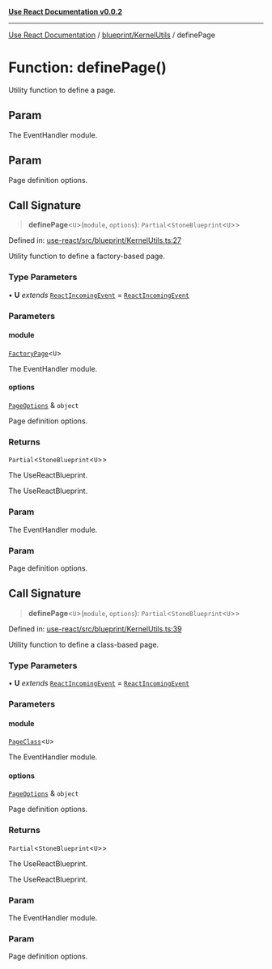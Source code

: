 [**Use React Documentation v0.0.2**](../../../README.md)

***

[Use React Documentation](../../../modules.md) / [blueprint/KernelUtils](../README.md) / definePage

# Function: definePage()

Utility function to define a page.

## Param

The EventHandler module.

## Param

Page definition options.

## Call Signature

> **definePage**\<`U`\>(`module`, `options`): `Partial`\<`StoneBlueprint`\<`U`\>\>

Defined in: [use-react/src/blueprint/KernelUtils.ts:27](https://github.com/stonemjs/use-react/blob/a85b32b76e105a7bc655ce084e0841ade8b0df8a/src/blueprint/KernelUtils.ts#L27)

Utility function to define a factory-based page.

### Type Parameters

• **U** *extends* [`ReactIncomingEvent`](../../../declarations/type-aliases/ReactIncomingEvent.md) = [`ReactIncomingEvent`](../../../declarations/type-aliases/ReactIncomingEvent.md)

### Parameters

#### module

[`FactoryPage`](../../../declarations/type-aliases/FactoryPage.md)\<`U`\>

The EventHandler module.

#### options

[`PageOptions`](../../../declarations/interfaces/PageOptions.md) & `object`

Page definition options.

### Returns

`Partial`\<`StoneBlueprint`\<`U`\>\>

The UseReactBlueprint.

The UseReactBlueprint.

### Param

The EventHandler module.

### Param

Page definition options.

## Call Signature

> **definePage**\<`U`\>(`module`, `options`): `Partial`\<`StoneBlueprint`\<`U`\>\>

Defined in: [use-react/src/blueprint/KernelUtils.ts:39](https://github.com/stonemjs/use-react/blob/a85b32b76e105a7bc655ce084e0841ade8b0df8a/src/blueprint/KernelUtils.ts#L39)

Utility function to define a class-based page.

### Type Parameters

• **U** *extends* [`ReactIncomingEvent`](../../../declarations/type-aliases/ReactIncomingEvent.md) = [`ReactIncomingEvent`](../../../declarations/type-aliases/ReactIncomingEvent.md)

### Parameters

#### module

[`PageClass`](../../../declarations/type-aliases/PageClass.md)\<`U`\>

The EventHandler module.

#### options

[`PageOptions`](../../../declarations/interfaces/PageOptions.md) & `object`

Page definition options.

### Returns

`Partial`\<`StoneBlueprint`\<`U`\>\>

The UseReactBlueprint.

The UseReactBlueprint.

### Param

The EventHandler module.

### Param

Page definition options.
